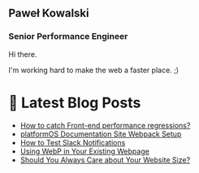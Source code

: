 ## Paweł Kowalski
### Senior Performance Engineer

Hi there.

I'm working hard to make the web a faster place. ;)

# 📩 Latest Blog Posts
<!-- BLOG-POST-LIST:START -->
- [How to catch Front-end performance regressions?](https://pavelloz.hashnode.dev/how-to-catch-front-end-performance-regressions)
- [platformOS Documentation Site Webpack Setup](https://pavelloz.hashnode.dev/platformos-documentation-site-webpack-setup)
- [How to Test Slack Notifications](https://pavelloz.hashnode.dev/how-to-test-slack-notifications)
- [Using WebP in Your Existing Webpage](https://pavelloz.hashnode.dev/using-webp-in-your-existing-webpage)
- [Should You Always Care about Your Website Size?](https://pavelloz.hashnode.dev/should-you-always-care-about-your-website-size)
<!-- BLOG-POST-LIST:END -->
